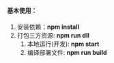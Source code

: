 

#### **基本使用：**

1. 安装依赖：**npm install**
2. 打包三方资源: **npm run dll**
   1. 本地运行(开发): **npm start**
   2. 编译部署文件: **npm run build**


